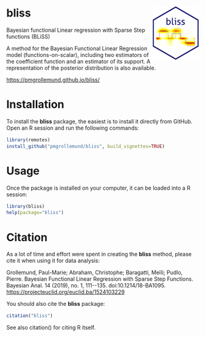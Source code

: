 # bliss <img src='man/figures/logo.png' align="right" height="139" />

Bayesian functional Linear regression with Sparse Step functions (BLiSS)

A method for the Bayesian Functional Linear Regression model (functions-on-scalar),
including two estimators of the coefficient function and an estimator of its support.
A representation of the posterior distribution is also available.

https://pmgrollemund.github.io/bliss/

# Installation

To install the **bliss** package, the easiest is to install it directly from GitHub. Open an R session and run the following commands:

```R
library(remotes) 
install_github("pmgrollemund/bliss", build_vignettes=TRUE)
```

# Usage

Once the package is installed on your computer, it can be loaded into a R session:

```R
library(bliss)
help(package="bliss")
```

# Citation

As a lot of time and effort were spent in creating the **bliss** method, please cite it when using it for data analysis:

Grollemund, Paul-Marie; Abraham, Christophe; Baragatti, Meïli; Pudlo, Pierre. Bayesian Functional Linear Regression with Sparse Step Functions. Bayesian Anal. 14 (2019), no. 1, 111--135. doi:10.1214/18-BA1095. https://projecteuclid.org/euclid.ba/1524103229

You should also cite the **bliss** package:

```R
citation("bliss")
```

See also citation() for citing R itself.
